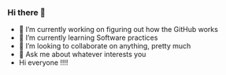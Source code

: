 ### Hi there 👋

- 🔭 I’m currently working on figuring out how the GitHub works
- 🌱 I’m currently learning Software practices
- 👯 I’m looking to collaborate on anything, pretty much
- 💬 Ask me about whatever interests you
- Hi everyone !!!!

